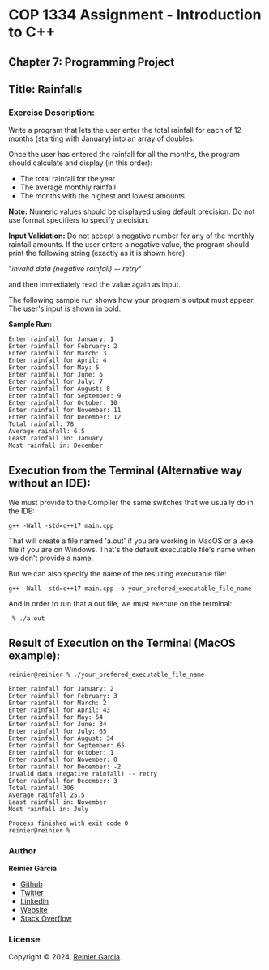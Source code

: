 # COP 1334 Assignment - Introduction to C++

## Chapter 7: Programming Project

## Title: Rainfalls

### Exercise Description:


Write a program that lets the user enter the total rainfall for each of 12 months (starting with January) into an array of doubles.

Once the user has entered the rainfall for all the months, the program should calculate and display (in this order):

* The total rainfall for the year
* The average monthly rainfall
* The months with the highest and lowest amounts

**Note:** Numeric values should be displayed using default precision. Do not use format specifiers to specify precision.

**Input Validation:** Do not accept a negative number for any of the monthly rainfall amounts. If the user enters a negative value, the program should print the following string (exactly as it is shown here):

"_invalid data (negative rainfall) -- retry_"

and then immediately read the value again as input.

The following sample run shows how your program's output must appear. The user's input is shown in bold.

**Sample Run:**
```terminal
Enter rainfall for January: 1
Enter rainfall for February: 2
Enter rainfall for March: 3
Enter rainfall for April: 4
Enter rainfall for May: 5
Enter rainfall for June: 6
Enter rainfall for July: 7
Enter rainfall for August: 8
Enter rainfall for September: 9
Enter rainfall for October: 10
Enter rainfall for November: 11
Enter rainfall for December: 12
Total rainfall: 78
Average rainfall: 6.5
Least rainfall in: January
Most rainfall in: December
```

## Execution from the Terminal (Alternative way without an IDE):

We must provide to the Compiler the same switches that we usually do in the IDE:

```terminal
g++ -Wall -std=c++17 main.cpp
```

That will create a file named 'a.out' if you are working in MacOS or a .exe file if you are on Windows. That's the default executable file's name when we don't provide a name.

But we can also specify the name of the resulting executable file:

```terminal
g++ -Wall -std=c++17 main.cpp -o your_prefered_executable_file_name
```

And in order to run that a.out file, we must execute on the terminal:

```terminal
 % ./a.out
```

## Result of Execution on the Terminal (MacOS example):

```terminal
reinier@reinier % ./your_prefered_executable_file_name

Enter rainfall for January: 2
Enter rainfall for February: 3
Enter rainfall for March: 2
Enter rainfall for April: 43
Enter rainfall for May: 54
Enter rainfall for June: 34
Enter rainfall for July: 65
Enter rainfall for August: 34
Enter rainfall for September: 65
Enter rainfall for October: 1
Enter rainfall for November: 0
Enter rainfall for December: -2
invalid data (negative rainfall) -- retry
Enter rainfall for December: 3
Total rainfall 306
Average rainfall 25.5
Least rainfall in: November
Most rainfall in: July
  
Process finished with exit code 0
reinier@reinier % 
```

### Author

**Reinier Garcia**

* [Github](https://github.com/reymillenium)
* [Twitter](https://twitter.com/ReinierGarciaR)
* [Linkedin](https://www.linkedin.com/in/reiniergarcia/)
* [Website](https://www.reiniergarcia.dev/)
* [Stack Overflow](https://stackoverflow.com/users/9616949/reinier-garcia)

### License

Copyright © 2024, [Reinier Garcia](https://github.com/reymillenium).


